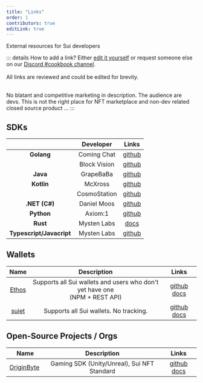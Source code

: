 ```yaml
---
title: "Links"
order: 1
contributors: true
editLink: true
---
```


External resources for Sui developers

::: details How to add a link?
Either [edit it yourself]( ../community/editors.html ) or request someone else on our [Discord #cookbook channel]( https://discord.com/invite/Erb6SwsVbH ).<br><br>
All links are reviewed and could be edited for brevity.<br><br>

No blatant and competitive marketing in description. The audience are devs. This is not the right place for NFT marketplace and non-dev related closed source product ...
:::


## SDKs
|                          |  Developer   |                           Links                            |
| :----------------------: | :----------: | :--------------------------------------------------------: |
|        **Golang**        | Coming Chat  |    [github](https://github.com/coming-chat/go-sui-sdk)     |
|                          | Block Vision |    [github](https://github.com/block-vision/sui-go-sdk)    |
|         **Java**         |  GrapeBaBa   |        [github](https://github.com/GrapeBaBa/sui4j)        |
|        **Kotlin**        |   McXross    |         [github](https://github.com/mcxross/ksui)          |
|                          | CosmoStation |    [github](https://github.com/cosmostation/suikotlin)     |
|      **.NET (C#)**       | Daniel Moos  |         [github](https://github.com/d-moos/SuiNet)         |
|        **Python**        |   Axiom:1    |        [github](https://github.com/FrankC01/pysui)         |
|         **Rust**         | Mysten Labs  |         [docs](https://docs.sui.io/devnet/build/)          |
| **Typescript/Javacript** | Mysten Labs  | [github](https://github.com/MystenLabs/sui/tree/main/sdk/) |


## Wallets
|               Name               |                                  Description                                  |                                            Links                                             |
| :------------------------------: | :---------------------------------------------------------------------------: | :------------------------------------------------------------------------------------------: |
| [Ethos](https://ethoswallet.xyz) | Supports all Sui wallets and users who don't yet have one<br>(NPM + REST API) | [github](https://github.com/EthosWallet/ethos-connect) [docs](https://docs.ethoswallet.xyz/) |
|   [suiet](https://suiet.app/)    |                    Supports all Sui wallets. No tracking.                     |              [github](https://github.com/suiet) [docs](https://suiet.app/docs)               |

## Open-Source Projects / Orgs

|                    Name                    |                 Description                 |                                    Links                                    |
| :----------------------------------------: | :-----------------------------------------: | :-------------------------------------------------------------------------: |
| [OriginByte](https://originbyte.io/)&nbsp; | Gaming SDK (Unity/Unreal), Sui NFT Standard | [github](https://github.com/Origin-Byte) [docs](https://docs.originbyte.io) |
